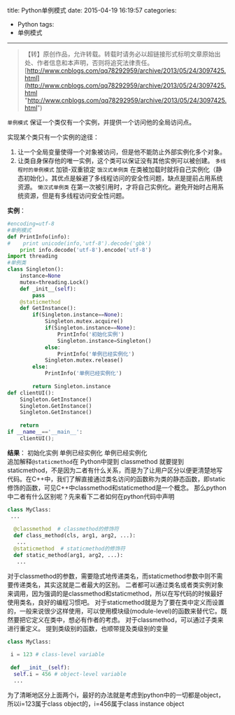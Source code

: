 title: Python单例模式
date: 2015-04-19 16:19:57
categories:
- Python
tags:
- 单例模式
---
>【转】原创作品，允许转载。转载时请务必以超链接形式标明文章原始出处、作者信息和本声明，否则将追究法律责任。
>[http://www.cnblogs.com/qq78292959/archive/2013/05/24/3097425.html](http://www.cnblogs.com/qq78292959/archive/2013/05/24/3097425.html "http://www.cnblogs.com/qq78292959/archive/2013/05/24/3097425.html")

`单例模式` 保证一个类仅有一个实例，并提供一个访问他的全局访问点。

实现某个类只有一个实例的途径：
1. 让一个全局变量使得一个对象被访问，但是他不能防止外部实例化多个对象。
2. 让类自身保存他的唯一实例，这个类可以保证没有其他实例可以被创建。
`多线程时的单例模式` 加锁-双重锁定
`饿汉式单例类` 在类被加载时就将自己实例化（静态初始化）。其优点是躲避了多线程访问的安全性问题，缺点是提前占用系统资源。
`懒汉式单例类` 在第一次被引用时，才将自己实例化。避免开始时占用系统资源，但是有多线程访问安全性问题。

**实例**：
``` python
#encoding=utf-8
#单例模式
def PrintInfo(info):
#    print unicode(info,'utf-8').decode('gbk')
    print info.decode('utf-8').encode('utf-8')  
import threading
#单例类
class Singleton():
    instance=None
    mutex=threading.Lock()
    def _init__(self):
        pass
    @staticmethod
    def GetInstance():
        if(Singleton.instance==None):
            Singleton.mutex.acquire()
            if(Singleton.instance==None):
                PrintInfo('初始化实例')
                Singleton.instance=Singleton()
            else:
                PrintInfo('单例已经实例化')
            Singleton.mutex.release()
        else:
            PrintInfo('单例已经实例化')
           
        return Singleton.instance
def clientUI():
    Singleton.GetInstance()
    Singleton.GetInstance()
    Singleton.GetInstance()
   
    return
if __name__=='__main__':
    clientUI();
```

**结果**：
初始化实例 单例已经实例化 单例已经实例化        
追加解释`@staticmethod`在 Python中提到 classmethod 就要提到 staticmethod，不是因为二者有什么关系，而是为了让用户区分以便更清楚地写代码。在C++中，我们了解直接通过类名访问的函数称为类的静态函数，即static修饰的函数，可见C++中classmethod和staticmethod是一个概念。 那么python中二者有什么区别呢？先来看下二者如何在python代码中声明
``` python
class MyClass:
 ...
 
  @classmethod  # classmethod的修饰符
  def class_method(cls, arg1, arg2, ...):
   ...
  @staticmethod  # staticmethod的修饰符
  def static_method(arg1, arg2, ...):
   ...
```

对于classmethod的参数，需要隐式地传递类名，而staticmethod参数中则不需要传递类名，其实这就是二者最大的区别。
二者都可以通过类名或者类实例对象来调用，因为强调的是classmethod和staticmethod，所以在写代码的时候最好使用类名，良好的编程习惯吧。
对于staticmethod就是为了要在类中定义而设置的，一般来说很少这样使用，可以使用模块级(module-level)的函数来替代它。既然要把它定义在类中，想必有作者的考虑。
对于classmethod，可以通过子类来进行重定义。
提到类级别的函数，也顺带提及类级别的变量
``` python
class MyClass:
 
 i = 123 # class-level variable
 
 def __init__(self):
  self.i = 456 # object-level variable
  ...
```
为了清晰地区分上面两个i，最好的办法就是考虑到python中的一切都是object，所以i=123属于class object的，i=456属于class instance object
